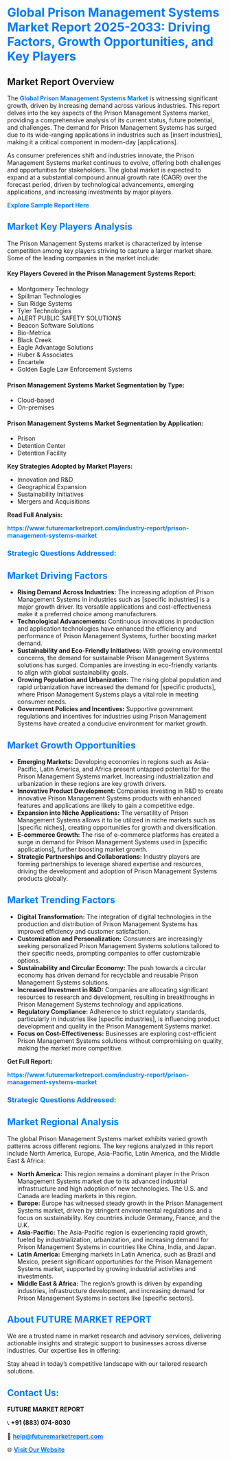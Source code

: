 <h1 style="color: #007BFF;">Global Prison Management Systems Market Report 2025-2033: Driving Factors, Growth Opportunities, and Key Players</h1>

<section id="overview">
<h2>Market Report Overview</h2>
<p>The <a href="https://www.futuremarketreport.com/industry-report/prison-management-systems-market" style="color: #007BFF; text-decoration: none;"><strong>Global Prison Management Systems Market</strong></a> is witnessing significant growth, driven by increasing demand across various industries. This report delves into the key aspects of the Prison Management Systems market, providing a comprehensive analysis of its current status, future potential, and challenges. The demand for Prison Management Systems has surged due to its wide-ranging applications in industries such as [insert industries], making it a critical component in modern-day [applications].</p>
<p>As consumer preferences shift and industries innovate, the Prison Management Systems market continues to evolve, offering both challenges and opportunities for stakeholders. The global market is expected to expand at a substantial compound annual growth rate (CAGR) over the forecast period, driven by technological advancements, emerging applications, and increasing investments by major players.</p>
</section>

<section id="overview">
<p><a href="https://www.futuremarketreport.com/request-sample/reportId=51136" style="color: #007BFF; text-decoration: none;"><strong>Explore Sample Report Here</strong></a></p>
</section>

<section id="key-players">
<h2 style="color: #007BFF;">Market Key Players Analysis</h2>
<p>The Prison Management Systems market is characterized by intense competition among key players striving to capture a larger market share. Some of the leading companies in the market include:</p>
<h4>Key Players Covered in the Prison Management Systems Report:</h4>
<ul><li>Montgomery Technology</li><li>Spillman Technologies</li><li>Sun Ridge Systems</li><li>Tyler Technologies</li><li>ALERT PUBLIC SAFETY SOLUTIONS</li><li>Beacon Software Solutions</li><li>Bio-Metrica</li><li>Black Creek</li><li>Eagle Advantage Solutions</li><li>Huber &amp; Associates</li><li>Encartele</li><li>Golden Eagle Law Enforcement Systems</li></ul>
<h4>Prison Management Systems Market Segmentation by Type:</h4>
<ul><li>Cloud-based</li><li>On-premises</li></ul>

<h4>Prison Management Systems Market Segmentation by Application:</h4>
<ul><li>Prison</li><li>Detention Center</li><li>Detention Facility</li></ul>
<p><strong>Key Strategies Adopted by Market Players:</strong></p>
<ul>
<li>Innovation and R&D</li>
<li>Geographical Expansion</li>
<li>Sustainability Initiatives</li>
<li>Mergers and Acquisitions</li>
</ul>
</section>

<section>
<p><strong>Read Full Analysis: </strong></p><a href="https://www.futuremarketreport.com/industry-report/prison-management-systems-market" style="color: #007BFF; text-decoration: none;"><strong>https://www.futuremarketreport.com/industry-report/prison-management-systems-market</strong></a>
<h3 style="color: #007BFF;">Strategic Questions Addressed:</h3>
</section>

<section id="driving-factors">
<h2 style="color: #007BFF;">Market Driving Factors</h2>
<ul>
<li><strong>Rising Demand Across Industries:</strong> The increasing adoption of Prison Management Systems in industries such as [specific industries] is a major growth driver. Its versatile applications and cost-effectiveness make it a preferred choice among manufacturers.</li>
<li><strong>Technological Advancements:</strong> Continuous innovations in production and application technologies have enhanced the efficiency and performance of Prison Management Systems, further boosting market demand.</li>
<li><strong>Sustainability and Eco-Friendly Initiatives:</strong> With growing environmental concerns, the demand for sustainable Prison Management Systems solutions has surged. Companies are investing in eco-friendly variants to align with global sustainability goals.</li>
<li><strong>Growing Population and Urbanization:</strong> The rising global population and rapid urbanization have increased the demand for [specific products], where Prison Management Systems plays a vital role in meeting consumer needs.</li>
<li><strong>Government Policies and Incentives:</strong> Supportive government regulations and incentives for industries using Prison Management Systems have created a conducive environment for market growth.</li>
</ul>
</section>

<section id="growth-opportunities">
<h2 style="color: #007BFF;">Market Growth Opportunities</h2>
<ul>
<li><strong>Emerging Markets:</strong> Developing economies in regions such as Asia-Pacific, Latin America, and Africa present untapped potential for the Prison Management Systems market. Increasing industrialization and urbanization in these regions are key growth drivers.</li>
<li><strong>Innovative Product Development:</strong> Companies investing in R&D to create innovative Prison Management Systems products with enhanced features and applications are likely to gain a competitive edge.</li>
<li><strong>Expansion into Niche Applications:</strong> The versatility of Prison Management Systems allows it to be utilized in niche markets such as [specific niches], creating opportunities for growth and diversification.</li>
<li><strong>E-commerce Growth:</strong> The rise of e-commerce platforms has created a surge in demand for Prison Management Systems used in [specific applications], further boosting market growth.</li>
<li><strong>Strategic Partnerships and Collaborations:</strong> Industry players are forming partnerships to leverage shared expertise and resources, driving the development and adoption of Prison Management Systems products globally.</li>
</ul>
</section>

<section id="trending-factors">
<h2 style="color: #007BFF;">Market Trending Factors</h2>
<ul>
<li><strong>Digital Transformation:</strong> The integration of digital technologies in the production and distribution of Prison Management Systems has improved efficiency and customer satisfaction.</li>
<li><strong>Customization and Personalization:</strong> Consumers are increasingly seeking personalized Prison Management Systems solutions tailored to their specific needs, prompting companies to offer customizable options.</li>
<li><strong>Sustainability and Circular Economy:</strong> The push towards a circular economy has driven demand for recyclable and reusable Prison Management Systems solutions.</li>
<li><strong>Increased Investment in R&D:</strong> Companies are allocating significant resources to research and development, resulting in breakthroughs in Prison Management Systems technology and applications.</li>
<li><strong>Regulatory Compliance:</strong> Adherence to strict regulatory standards, particularly in industries like [specific industries], is influencing product development and quality in the Prison Management Systems market.</li>
<li><strong>Focus on Cost-Effectiveness:</strong> Businesses are exploring cost-efficient Prison Management Systems solutions without compromising on quality, making the market more competitive.</li>
</ul>
</section>

<section>
<p><strong>Get Full Report: </strong></p><a href="https://www.futuremarketreport.com/industry-report/prison-management-systems-market" style="color: #007BFF; text-decoration: none;"><strong>https://www.futuremarketreport.com/industry-report/prison-management-systems-market</strong></a>
<h3 style="color: #007BFF;">Strategic Questions Addressed:</h3>
</section>


<section id="regional-analysis">
<h2 style="color: #007BFF;">Market Regional Analysis</h2>
<p>The global Prison Management Systems market exhibits varied growth patterns across different regions. The key regions analyzed in this report include North America, Europe, Asia-Pacific, Latin America, and the Middle East & Africa:</p>
<ul>
<li><strong>North America:</strong> This region remains a dominant player in the Prison Management Systems market due to its advanced industrial infrastructure and high adoption of new technologies. The U.S. and Canada are leading markets in this region.</li>
<li><strong>Europe:</strong> Europe has witnessed steady growth in the Prison Management Systems market, driven by stringent environmental regulations and a focus on sustainability. Key countries include Germany, France, and the U.K.</li>
<li><strong>Asia-Pacific:</strong> The Asia-Pacific region is experiencing rapid growth, fueled by industrialization, urbanization, and increasing demand for Prison Management Systems in countries like China, India, and Japan.</li>
<li><strong>Latin America:</strong> Emerging markets in Latin America, such as Brazil and Mexico, present significant opportunities for the Prison Management Systems market, supported by growing industrial activities and investments.</li>
<li><strong>Middle East & Africa:</strong> The region’s growth is driven by expanding industries, infrastructure development, and increasing demand for Prison Management Systems in sectors like [specific sectors].</li>
</ul>
</section>

<footer>
<h2 style="color: #007BFF;">About FUTURE MARKET REPORT</h2>
<p>We are a trusted name in market research and advisory services, delivering actionable insights and strategic support to businesses across diverse industries. Our expertise lies in offering:</p>

<p>Stay ahead in today’s competitive landscape with our tailored research solutions.</p>

<h2 style="color: #007BFF;">Contact Us:</h2>
<p><strong>FUTURE MARKET REPORT</strong></p>
<p>📞 <strong>+91 (883) 074-8030</strong></p>
<p>📧 <strong><a href="mailto:help@futuremarketreport.com" style="color: #007BFF;">help@futuremarketreport.com</a></strong></p>
<p>🌐 <strong><a href="https://www.futuremarketreport.com/" style="color: #007BFF;">Visit Our Website</a></strong></p>
</footer>